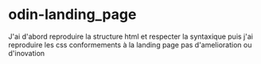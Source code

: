 # odin-landing_page

J'ai d'abord reproduire la structure html et respecter la syntaxique 
puis j'ai reproduire les css conformements à la landing page
pas d'amelioration ou d'inovation

